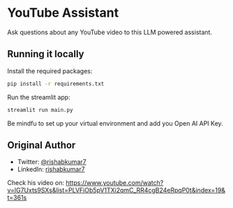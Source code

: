 # YouTube Assistant

Ask questions about any YouTube video to this LLM powered assistant.

## Running it locally

Install the required packages:

```bash
pip install -r requirements.txt
```

Run the streamlit app:

```bash
streamlit run main.py
```

Be mindfu to set up your virtual environment and add you Open AI API Key.


## Original Author

- Twitter: [@rishabkumar7](https://twitter.com/rishabk7)
- LinkedIn: [rishabkumar7](https://linkedin.com/in/rishabkumar7)

Check his video on:
https://www.youtube.com/watch?v=lG7Uxts9SXs&list=PLVFiOb5pV1TXi2qmC_RR4cgB24eRpqP0t&index=19&t=361s
